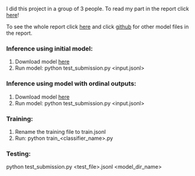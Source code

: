 I did this project in a group of 3 people.  To read my part in the report click [here](https://github.com/jennytran158/cs182/blob/master/182bert_a.pdf)!

To see the whole report click [here](https://github.com/jennytran158/cs182/blob/master/CS182_Writeup.pdf) and click [github](https://github.com/vsrin1/CS182-Final-Project) for other model files in the report. 

### Inference using initial model:
1. Download model [here](https://drive.google.com/drive/u/0/folders/11jn8qVLVRMjwmv-REYTimGLYdsn76nAs)
2. Run model:
python test_submission.py <input.jsonl>


### Inference using model with ordinal outputs:
1. Download model [here](https://drive.google.com/drive/u/0/folders/199iZfuYO4Z2dRFFb0jFRtzqxlagwUCdF)
2. Run model:
python test_submission.py <input.jsonl>




### Training:
1. Rename the training file to train.jsonl 
2. Run:
python train_<classifier_name>.py


### Testing:
python test_submission.py <test_file>.jsonl <model_dir_name>
